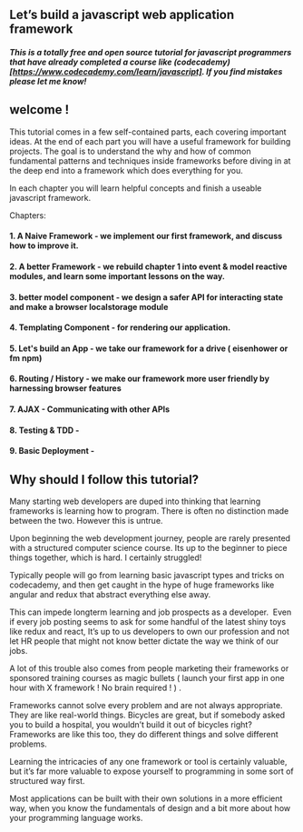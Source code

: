 ## Let’s build a javascript web application framework
##### This is a totally free and open source tutorial for javascript programmers that have already completed a course like (codecademy)[https://www.codecademy.com/learn/javascript]. If you find mistakes please let me know!

## welcome !

This tutorial comes in a few self-contained parts, each covering important ideas. At the end of each part you will have a useful framework for building projects. The goal is to understand the why and how of common fundamental patterns and techniques inside frameworks before diving in at the deep end into a framework which does everything for you.

In each chapter you will learn helpful concepts and finish a useable javascript framework.  

Chapters:
#### 1. A Naive Framework - we implement our first framework, and discuss how to improve it.
#### 2. A better Framework - we rebuild chapter 1 into event & model reactive modules, and learn some important lessons on the way.
#### 3. better model component - we design a safer API for interacting  state and make a browser localstorage module
#### 4. Templating Component - for rendering our application.
#### 5. Let's build an App - we take our framework for a drive ( eisenhower or fm npm)
#### 6. Routing / History - we make our framework more user friendly by harnessing browser features
#### 7. AJAX  - Communicating with other APIs
#### 8. Testing & TDD -
#### 9. Basic Deployment -

## Why should I follow this tutorial?
Many starting web developers are duped into thinking that learning frameworks is learning how to program. There is often no distinction made between the two. However this is untrue.

Upon beginning the web development journey, people are rarely presented with a structured computer science course. Its up to the beginner to piece things together, which is hard. I certainly struggled!

Typically people will go from learning basic javascript types and tricks on codecademy, and then get caught in the hype of huge frameworks like angular and redux that abstract everything else away. 

This can impede longterm learning and job prospects as a developer. 
Even if every job posting seems to ask for some handful of the latest shiny toys like redux and react, It’s up to us developers to own our profession and not let HR people that might not know better dictate the way we think of our jobs.

A lot of this trouble also comes from people marketing their frameworks or sponsored training courses as magic bullets ( launch your first app in one hour with X framework ! No brain required ! ) . 

Frameworks cannot solve every problem and are not always appropriate. They are like real-world things. Bicycles are great, but if somebody asked you to build a hospital, you wouldn’t build it out of bicycles right? Frameworks are like this too, they do different things and solve different problems.

Learning the intricacies of any one framework or tool is certainly valuable, but it’s far more valuable to expose yourself to programming in some sort of structured way first.

Most applications can be built with their own solutions in a more efficient way, when you know the fundamentals of design and a bit more about how your programming language works.
